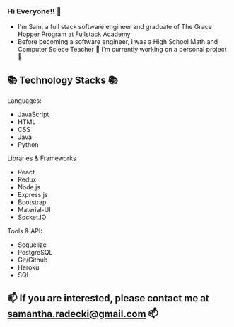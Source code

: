 ### Hi Everyone!! 👋

- I'm Sam, a full stack software engineer and graduate of The Grace Hopper Program at Fullstack Academy 
- Before becoming a software engineer, I was a High School Math and Computer Sciece Teacher 
🔭 I’m currently working on a personal project 🔭


## 📚 Technology Stacks 📚

Languages: 
- JavaScript 
- HTML 
- CSS 
- Java
- Python

Libraries & Frameworks
- React 
- Redux 
- Node.js
- Express.js 
- Bootstrap
- Material-UI
- Socket.IO

Tools & API: 
- Sequelize 
- PostgreSQL 
- Git/Github
- Heroku 
- SQL

## 📫  If you are interested, please contact me at samantha.radecki@gmail.com 📫 
<!--
**SamRadecki003/SamRadecki003** is a ✨ _special_ ✨ repository because its `README.md` (this file) appears on your GitHub profile.

Here are some ideas to get you started:

- 🔭 I’m currently working on ...
- 🌱 I’m currently learning ...
- 👯 I’m looking to collaborate on ...
- 🤔 I’m looking for help with ...
- 💬 Ask me about ...
- 📫 How to reach me: ...
- 😄 Pronouns: ...
- ⚡ Fun fact: ...
-->
